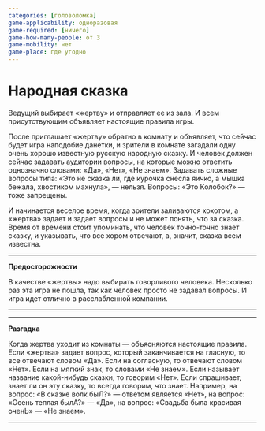 ```yaml
---
categories: [головоломка]
game-applicability: одноразовая
game-required: [ничего]
game-how-many-people: от 3
game-mobility: нет
game-place: где угодно
---
```


# Народная сказка

Ведущий выбирает «жертву» и отправляет ее из зала. И всем присутствующим объявляет настоящие правила игры.

После приглашает «жертву» обратно в комнату и объявляет, что сейчас будет игра наподобие данетки, и зрители в комнате загадали одну очень хорошо известную русскую народную сказку. И человек должен сейчас задавать аудитории вопросы, на которые можно ответить однозначно словами: «Да», «Нет», «Не знаем». Задавать сложные вопросы типа: «Это не сказка ли, где курочка снесла яичко, а мышка бежала, хвостиком махнула», — нельзя. Вопросы: «Это Колобок?» — тоже запрещены.

И начинается веселое время, когда зрители заливаются хохотом, а «жертва» задает и задает вопросы и не может понять, что за сказка. Время от времени стоит упоминать, что человек точно-точно знает сказку, и указывать, что все хором отвечают, а, значит, сказка всем известна.

---

**Предосторожности** <!-- !warning -->

В качестве «жертвы» надо выбирать говорливого человека. Несколько раз эта игра не пошла, так как человек просто не задавал вопросы. И игра идет отлично в расслабленной компании.

---

---

**Разгадка** <!-- !details -->

Когда жертва уходит из комнаты — объясняются настоящие правила. Если «жертва» задает вопрос, который заканчивается на гласную, то все отвечают словом «Да». Если на согласную, то отвечают словом «Нет». Если на мягкий знак, то словами «Не знаем». Если называет название какой-нибудь сказки, то говорим «Нет». Если спрашивает, знает ли он эту сказку, то всегда говорим, что знает. Например, на вопрос: «В сказке волк быЛ?» — ответом является «Нет», на вопрос: «Осень теплая былА?» — «Да», на вопрос: «Свадьба была красивая оченЬ» — «Не знаем».

---
